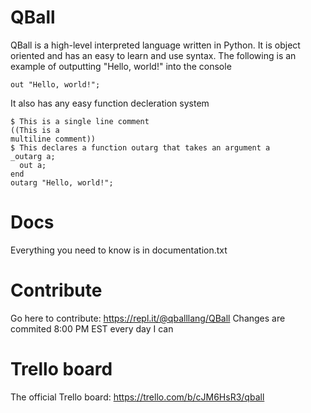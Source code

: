 # QBall
QBall is a high-level interpreted language written in Python. It is object oriented and has an easy to learn and use syntax. The following is an example of outputting "Hello, world!" into the console
```
out "Hello, world!";
```
It also has any easy function decleration system
```
$ This is a single line comment
((This is a
multiline comment))
$ This declares a function outarg that takes an argument a
_outarg a;
  out a;
end
outarg "Hello, world!";
```
# Docs
Everything you need to know is in documentation.txt
# Contribute
Go here to contribute: https://repl.it/@qballlang/QBall
Changes are commited 8:00 PM EST every day I can
# Trello board
The official Trello board: https://trello.com/b/cJM6HsR3/qball
